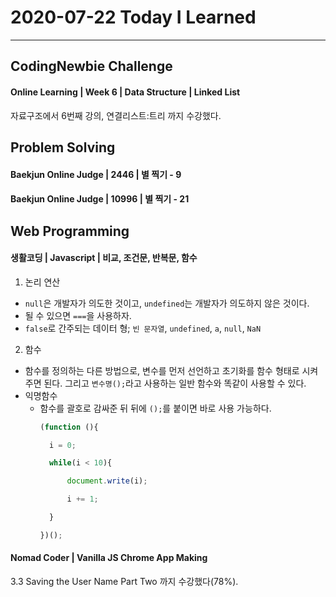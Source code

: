 # 2020-07-22 Today I Learned
---
## CodingNewbie Challenge
#### Online Learning | Week 6 | Data Structure | Linked List
자료구조에서 6번째 강의, 연결리스트:트리 까지 수강했다.

## Problem Solving
#### Baekjun Online Judge | 2446 | 별 찍기 - 9
#### Baekjun Online Judge | 10996 | 별 찍기 - 21

## Web Programming
#### 생활코딩 | Javascript | 비교, 조건문, 반복문, 함수
1. 논리 연산
  - `null`은 개발자가 의도한 것이고, `undefined`는 개발자가 의도하지 않은 것이다.
  - 될 수 있으면 `===`을 사용하자.
  - `false`로 간주되는 데이터 형; `빈 문자열`, `undefined`, `a`, `null`, `NaN`
2. 함수
  - 함수를 정의하는 다른 방법으로, 변수를 먼저 선언하고 초기화를 함수 형태로 시켜주면 된다. 그리고 `변수명();`라고 사용하는 일반 함수와 똑같이 사용할 수 있다.
  - 익명함수
    - 함수를 괄호로 감싸준 뒤 뒤에 `();`를 붙이면 바로 사용 가능하다.
      ```jsx
      (function (){

      	i = 0;

      	while(i < 10){

      		document.write(i);

      		i += 1;

      	}

      })();
      ```

#### Nomad Coder | Vanilla JS Chrome App Making
3.3 Saving the User Name Part Two 까지 수강했다(78%).
